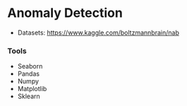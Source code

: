 # Anomaly Detection 
- Datasets: https://www.kaggle.com/boltzmannbrain/nab
### Tools 
- Seaborn 
- Pandas
- Numpy 
- Matplotlib
- Sklearn